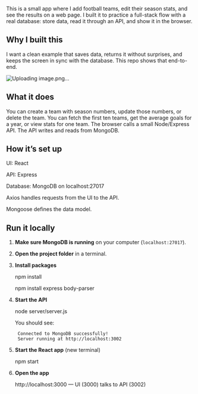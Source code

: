 This is a small app where I add football teams, edit their season stats, and see the results on a web page. I built it to practice a full-stack flow with a real database: store data, read it through an API, and show it in the browser.

## Why I built this

I want a clean example that saves data, returns it without surprises, and keeps the screen in sync with the database. This repo shows that end-to-end.

![Uploading image.png…]()


## What it does

You can create a team with season numbers, update those numbers, or delete the team.
You can fetch the first ten teams, get the average goals for a year, or view stats for one team.
The browser calls a small Node/Express API. The API writes and reads from MongoDB.

## How it’s set up

UI: React

API: Express

Database: MongoDB on localhost:27017

Axios handles requests from the UI to the API.

Mongoose defines the data model.

## Run it locally

1. **Make sure MongoDB is running** on your computer (`localhost:27017`).

2. **Open the project folder** in a terminal.

3. **Install packages**
    
    npm install
   
    npm install express body-parser

5. **Start the API**
    
    node server/server.js

    You should see:
    
        Connected to MongoDB successfully!
        Server running at http://localhost:3002

6. **Start the React app** (new terminal)
    
    npm start

7. **Open the app**
    
    http://localhost:3000  — UI (3000) talks to API (3002)
